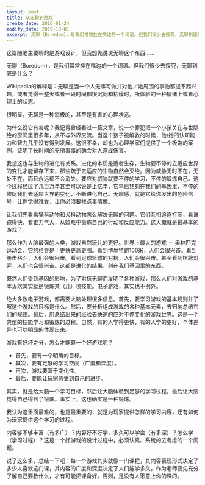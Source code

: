 ```yaml
---
layout: post
title: 从无聊到游戏
create_date: 2016-01-24
modify_date: 2019-10-01
excerpt: 无聊（Boredom），是我们常常挂在嘴边的一个词语。但我们很少去探究，无聊到底是什么？
--- 
```

这篇随笔主要聊的是游戏设计，但我想先说说无聊这个东西......

无聊（Boredom），是我们常常挂在嘴边的一个词语。但我们很少去探究，无聊到底是什么？

Wikipedia的解释是：无聊是当一个人无事可做并对他／她周围的事物都提不起兴趣，或者觉得一整天或者一段时间都很沉闷和枯燥时，所体验的一种情绪上或者心理上的状态。

很明显，无聊是一种消极的，甚至是有害的心理状态。

为什么说它有害呢？我记得曾经看过一篇文章，说一个罪犯把一个小孩关在与世隔绝的房间里很多年，从不与外界交流。当这个孩子被解救的时候，他/她的认知能力和智力几乎没有得到发展。这很不幸，却也为心理学家们提供了一个极端的案例，证明了长时间的无所事事的确会对人造成伤害。

我想这也与生物的进化有关系。进化的本质是适者生存，生物要不停的去适应世界的变化才能留存下来，那些疏于去适应的生物自然会灭绝。因为威胁无时不在，无处不在，而且永远都不会消失。要应对威胁就要不停的学习，不停的锻炼自己。这个过程经过了几百万年甚至可以说是上亿年，它早已铭刻在我们的基因里，不停的催促我们去适应世界的变化，不断进化自己。无聊感，就是它给你发出的危险信号，让你觉得难受，让你必须要找点事情做。

让我们先看看猫科动物和犬科动物怎么解决无聊的问题。它们互相追逐打闹，看谁跑得快，看谁力气大，从嬉戏中锻炼自己的行动和反应能力。这大概就是最基本的游戏了。

那么作为大脑最强的人类，游戏自然玩儿的更好。世界上最大的游戏 － 奥林匹克运动会，它的格言是：更快更高更强。看到博尔特跑100米，人们会很兴奋。看到拳击格斗，人们会很兴奋。看到足球篮球的对抗，人们会很兴奋。甚至看到棋牌对弈，人们也会很兴奋。这都是进化的结果，刻在我们基因里的东西。

既然人们受到基因的影响，为了对抗无聊而发明了各种游戏，那么人们对游戏的基本诉求其实就是锻炼某（几）项技能。电子游戏，其实也不例外。

绝大多数电子游戏，都需要大脑处理很多信息。首先，要学习游戏的基本规则并了解这个游戏的目标是什么。然后，要分析组成游戏的各种基本元素，去归纳总结它们的规律。最后，用总结出来的经验去快速的应对不停变化的游戏世界。这是一个典型的技能学习和锻炼的过程。自然，有的人学得更快，有的人学的更好，个体差异也可以明显的体现出来。

游戏有好坏之分，怎么才能算一个好游戏呢？
* 首先，要有一个明确的目标。
* 其次，要有足够的学习空间（广度和深度）。
* 再次，游戏要富于变化性。
* 最后，要能让玩家感受到自己的进步。

其实，就是给大脑一个学习目标，然后让大脑体验到足够的学习过程，最后让大脑觉得自己得到了锻炼。事实上，这也确实是一种锻炼。

我认为这里面最难的，也是最重要的，就是为玩家提供怎样的学习内容，还有如何为玩家提供这个学习的过程。

内容够不够丰富（有多广）？内容好不好学，多久可以学会（有多深）？怎么学（学习过程）？这是一个好游戏的设计过程中，必须认真、系统的去考虑的一个问题。

说了这么多，总结一下吧：每一个游戏其实就像一门课程，其内容表现形式决定了多少人喜欢这门课，其内容的广度和深度决定了人们能学多久。作为老师要先充分了解自己要教什么，才有可能把课备好。否则，是没有人愿意上你的课的。
